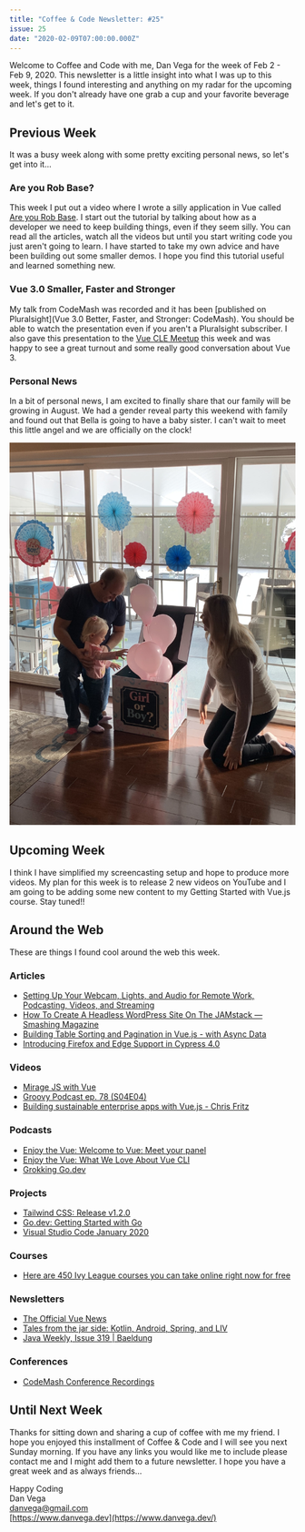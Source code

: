 ```yaml
---
title: "Coffee & Code Newsletter: #25"
issue: 25
date: "2020-02-09T07:00:00.000Z"
---
```


Welcome to Coffee and Code with me, Dan Vega for the week of Feb 2 - Feb 9, 2020. This newsletter is a little insight into what I was up to this week, things I found interesting and anything on my radar for the upcoming week. If you don't already have one grab a cup and your favorite beverage and let's get to it.

## Previous Week

It was a busy week along with some pretty exciting personal news, so let's get into it...

### Are you Rob Base?

This week I put out a video where I wrote a silly application in Vue called [Are you Rob Base](https://www.youtube.com/watch?v=_dPX3tT3EnU&feature=youtu.be). I start out the tutorial by talking about how as a developer we need to keep building things, even if they seem silly. You can read all the articles, watch all the videos but until you start writing code you just aren't going to learn. I have started to take my own advice and have been building out some smaller demos. I hope you find this tutorial useful and learned something new.

### Vue 3.0 Smaller, Faster and Stronger

My talk from CodeMash was recorded and it has been [published on Pluralsight](Vue 3.0 Better, Faster, and Stronger: CodeMash). You should be able to watch the presentation even if you aren't a Pluralsight subscriber. I also gave this presentation to the [Vue CLE Meetup](https://www.meetup.com/vuecle/events/267933150/) this week and was happy to see a great turnout and some really good conversation about Vue 3.

### Personal News

In a bit of personal news, I am excited to finally share that our family will be growing in August. We had a gender reveal party this weekend with family and found out that Bella is going to have a baby sister. I can't wait to meet this little angel and we are officially on the clock!

![Gender Party](./gender-party.jpeg)

## Upcoming Week

I think I have simplified my screencasting setup and hope to produce more videos. My plan for this week is to release 2 new videos on YouTube and I am going to be adding some new content to my Getting Started with Vue.js course. Stay tuned!!

## Around the Web

These are things I found cool around the web this week.

### Articles

- [Setting Up Your Webcam, Lights, and Audio for Remote Work, Podcasting, Videos, and Streaming](https://mattstauffer.com/blog/setting-up-your-webcam-lights-and-audio-for-remote-work-podcasting-videos-and-streaming/)
- [How To Create A Headless WordPress Site On The JAMstack — Smashing Magazine](https://www.smashingmagazine.com/2020/02/headless-wordpress-site-jamstack/)
- [Building Table Sorting and Pagination in Vue.js - with Async Data](https://www.raymondcamden.com/2020/02/01/building-table-sorting-and-pagination-in-vuejs-with-async-data)
- [Introducing Firefox and Edge Support in Cypress 4.0](https://www.cypress.io/blog/2020/02/06/introducing-firefox-and-edge-support-in-cypress-4-0)

### Videos

- [Mirage JS with Vue](https://www.youtube.com/watch?v=d4I35tkZnNg)
- [Groovy Podcast ep. 78 (S04E04)](https://www.youtube.com/watch?v=QpJOpgsS_SA)
- [Building sustainable enterprise apps with Vue.js - Chris Fritz](https://www.youtube.com/watch?v=VHVKYDIEtaI)

### Podcasts

- [Enjoy the Vue: Welcome to Vue: Meet your panel](https://enjoythevue.io/episodes/1/)
- [Enjoy the Vue: What We Love About Vue CLI](https://enjoythevue.io/episodes/2/)
- [Grokking Go.dev](https://changelog.com/gotime/115)

### Projects

- [Tailwind CSS: Release v1.2.0](https://github.com/tailwindcss/tailwindcss/releases/tag/v1.2.0#user-content-css-grid-support)
- [Go.dev: Getting Started with Go](https://go.dev/)
- [Visual Studio Code January 2020](https://code.visualstudio.com/updates/v1_42#_contributions-to-extensions)

### Courses

- [Here are 450 Ivy League courses you can take online right now for free](https://www.freecodecamp.org/news/here-are-380-ivy-league-courses-you-can-take-online-right-now-for-free-9b3ffcbd7b8c/)

### Newsletters

- [The Official Vue News](https://news.vuejs.org/issues/173)
- [Tales from the jar side: Kotlin, Android, Spring, and LIV](https://kenkousen.substack.com/p/tales-from-the-jar-side-kotlin-android)
- [Java Weekly, Issue 319 | Baeldung](https://www.baeldung.com/java-weekly-319)

### Conferences

- [CodeMash Conference Recordings](https://www.pluralsight.com/search?q=CodeMash&categories=course)

## Until Next Week

Thanks for sitting down and sharing a cup of coffee with me my friend. I hope you enjoyed this installment of Coffee & Code and I will see you next Sunday morning. If you have any links you would like me to include please contact me and I might add them to a future newsletter. I hope you have a great week and as always friends...

Happy Coding<br/>
Dan Vega<br/>
danvega@gmail.com<br/>
[https://www.danvega.dev](https://www.danvega.dev/)
